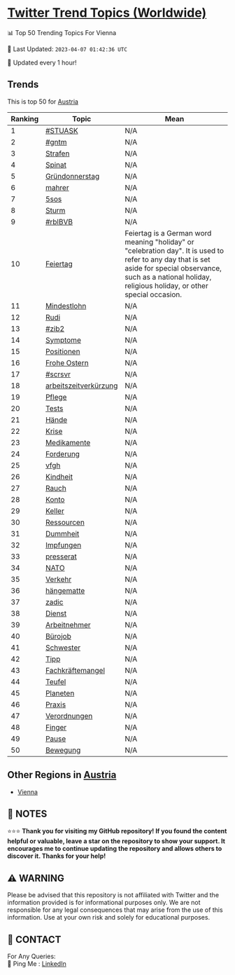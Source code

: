 [Twitter Trend Topics (Worldwide)](https://github.com/ErcinDedeoglu/Twitter-Trend-Topics)
==========


📊 Top 50 Trending Topics For Vienna

📆 Last Updated: `2023-04-07 01:42:36 UTC`

🔧 Updated every 1 hour!


## Trends

This is top 50 for [Austria](</Austria>)

| Ranking | Topic | Mean |
| ------- | ------------ | ------------ |
| 1 | [#STUASK](http://twitter.com/search?q=%23STUASK) | N/A |
| 2 | [#gntm](http://twitter.com/search?q=%23gntm) | N/A |
| 3 | [Strafen](http://twitter.com/search?q=Strafen) | N/A |
| 4 | [Spinat](http://twitter.com/search?q=Spinat) | N/A |
| 5 | [Gründonnerstag](http://twitter.com/search?q=Gr%c3%bcndonnerstag) | N/A |
| 6 | [mahrer](http://twitter.com/search?q=mahrer) | N/A |
| 7 | [5sos](http://twitter.com/search?q=5sos) | N/A |
| 8 | [Sturm](http://twitter.com/search?q=Sturm) | N/A |
| 9 | [#rblBVB](http://twitter.com/search?q=%23rblBVB) | N/A |
| 10 | [Feiertag](http://twitter.com/search?q=Feiertag) | Feiertag is a German word meaning "holiday" or "celebration day". It is used to refer to any day that is set aside for special observance, such as a national holiday, religious holiday, or other special occasion. |
| 11 | [Mindestlohn](http://twitter.com/search?q=Mindestlohn) | N/A |
| 12 | [Rudi](http://twitter.com/search?q=Rudi) | N/A |
| 13 | [#zib2](http://twitter.com/search?q=%23zib2) | N/A |
| 14 | [Symptome](http://twitter.com/search?q=Symptome) | N/A |
| 15 | [Positionen](http://twitter.com/search?q=Positionen) | N/A |
| 16 | [Frohe Ostern](http://twitter.com/search?q=Frohe+Ostern) | N/A |
| 17 | [#scrsvr](http://twitter.com/search?q=%23scrsvr) | N/A |
| 18 | [arbeitszeitverkürzung](http://twitter.com/search?q=arbeitszeitverk%c3%bcrzung) | N/A |
| 19 | [Pflege](http://twitter.com/search?q=Pflege) | N/A |
| 20 | [Tests](http://twitter.com/search?q=Tests) | N/A |
| 21 | [Hände](http://twitter.com/search?q=H%c3%a4nde) | N/A |
| 22 | [Krise](http://twitter.com/search?q=Krise) | N/A |
| 23 | [Medikamente](http://twitter.com/search?q=Medikamente) | N/A |
| 24 | [Forderung](http://twitter.com/search?q=Forderung) | N/A |
| 25 | [vfgh](http://twitter.com/search?q=vfgh) | N/A |
| 26 | [Kindheit](http://twitter.com/search?q=Kindheit) | N/A |
| 27 | [Rauch](http://twitter.com/search?q=Rauch) | N/A |
| 28 | [Konto](http://twitter.com/search?q=Konto) | N/A |
| 29 | [Keller](http://twitter.com/search?q=Keller) | N/A |
| 30 | [Ressourcen](http://twitter.com/search?q=Ressourcen) | N/A |
| 31 | [Dummheit](http://twitter.com/search?q=Dummheit) | N/A |
| 32 | [Impfungen](http://twitter.com/search?q=Impfungen) | N/A |
| 33 | [presserat](http://twitter.com/search?q=presserat) | N/A |
| 34 | [NATO](http://twitter.com/search?q=NATO) | N/A |
| 35 | [Verkehr](http://twitter.com/search?q=Verkehr) | N/A |
| 36 | [hängematte](http://twitter.com/search?q=h%c3%a4ngematte) | N/A |
| 37 | [zadic](http://twitter.com/search?q=zadic) | N/A |
| 38 | [Dienst](http://twitter.com/search?q=Dienst) | N/A |
| 39 | [Arbeitnehmer](http://twitter.com/search?q=Arbeitnehmer) | N/A |
| 40 | [Bürojob](http://twitter.com/search?q=B%c3%bcrojob) | N/A |
| 41 | [Schwester](http://twitter.com/search?q=Schwester) | N/A |
| 42 | [Tipp](http://twitter.com/search?q=Tipp) | N/A |
| 43 | [Fachkräftemangel](http://twitter.com/search?q=Fachkr%c3%a4ftemangel) | N/A |
| 44 | [Teufel](http://twitter.com/search?q=Teufel) | N/A |
| 45 | [Planeten](http://twitter.com/search?q=Planeten) | N/A |
| 46 | [Praxis](http://twitter.com/search?q=Praxis) | N/A |
| 47 | [Verordnungen](http://twitter.com/search?q=Verordnungen) | N/A |
| 48 | [Finger](http://twitter.com/search?q=Finger) | N/A |
| 49 | [Pause](http://twitter.com/search?q=Pause) | N/A |
| 50 | [Bewegung](http://twitter.com/search?q=Bewegung) | N/A |



## Other Regions in [Austria](</Austria>)

* [Vienna](</Austria/Vienna.md>)



## 📝 NOTES

⭐⭐⭐ **Thank you for visiting my GitHub repository! If you found the content helpful or valuable, leave a star on the repository to show your support. It encourages me to continue updating the repository and allows others to discover it. Thanks for your help!**


## ⚠️ WARNING

Please be advised that this repository is not affiliated with Twitter and the information provided is for informational purposes only. We are not responsible for any legal consequences that may arise from the use of this information. Use at your own risk and solely for educational purposes.


## 📨 CONTACT

 For Any Queries:  
            🏓 Ping Me : [LinkedIn](https://www.linkedin.com/in/ercindedeoglu/)
